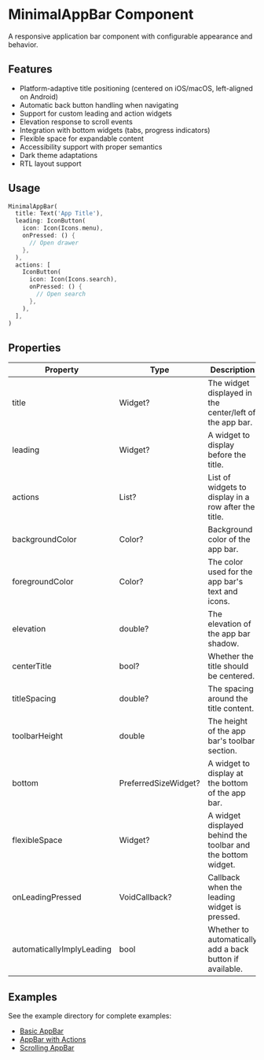 # MinimalAppBar Component

A responsive application bar component with configurable appearance and behavior.

## Features

- Platform-adaptive title positioning (centered on iOS/macOS, left-aligned on Android)
- Automatic back button handling when navigating
- Support for custom leading and action widgets
- Elevation response to scroll events
- Integration with bottom widgets (tabs, progress indicators)
- Flexible space for expandable content
- Accessibility support with proper semantics
- Dark theme adaptations
- RTL layout support

## Usage

```dart
MinimalAppBar(
  title: Text('App Title'),
  leading: IconButton(
    icon: Icon(Icons.menu),
    onPressed: () {
      // Open drawer
    },
  ),
  actions: [
    IconButton(
      icon: Icon(Icons.search),
      onPressed: () {
        // Open search
      },
    ),
  ],
)
```

## Properties

| Property | Type | Description |
|----------|------|-------------|
| title | Widget? | The widget displayed in the center/left of the app bar. |
| leading | Widget? | A widget to display before the title. |
| actions | List<Widget>? | List of widgets to display in a row after the title. |
| backgroundColor | Color? | Background color of the app bar. |
| foregroundColor | Color? | The color used for the app bar's text and icons. |
| elevation | double? | The elevation of the app bar shadow. |
| centerTitle | bool? | Whether the title should be centered. |
| titleSpacing | double? | The spacing around the title content. |
| toolbarHeight | double | The height of the app bar's toolbar section. |
| bottom | PreferredSizeWidget? | A widget to display at the bottom of the app bar. |
| flexibleSpace | Widget? | A widget displayed behind the toolbar and the bottom widget. |
| onLeadingPressed | VoidCallback? | Callback when the leading widget is pressed. |
| automaticallyImplyLeading | bool | Whether to automatically add a back button if available. |

## Examples

See the example directory for complete examples:
- [Basic AppBar](/apps/examples/lib/app_bar/app_bar_basic.dart)
- [AppBar with Actions](/apps/examples/lib/app_bar/app_bar_actions.dart)
- [Scrolling AppBar](/apps/examples/lib/app_bar/app_bar_scrolling.dart)
